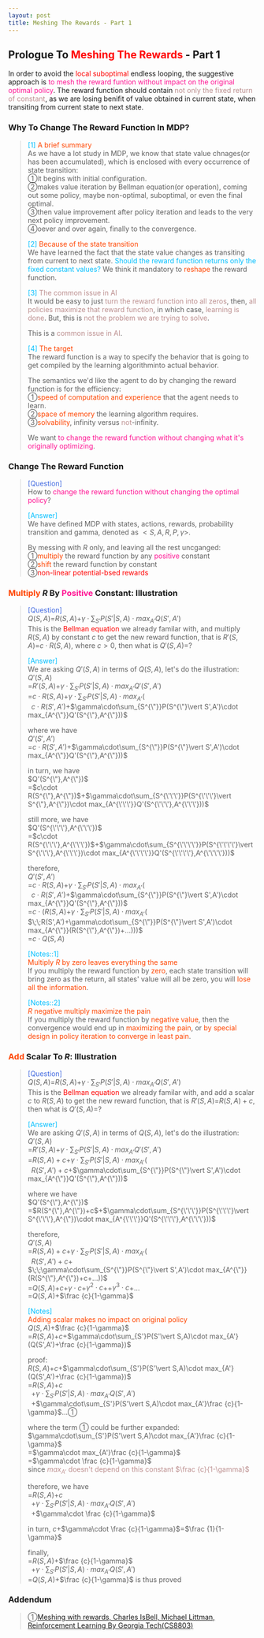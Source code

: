 ```yaml
---
layout: post
title: Meshing The Rewards - Part 1
---
```


## Prologue To <font color="Red">Meshing The Rewards</font> - Part 1
<p class="message">
In order to avoid the <font color="Red">local suboptimal</font> endless looping, the suggestive approach is <font color="DeepPink">to mesh the reward funtion without impact on the original optimal policy</font>.  The reward function should contain <font color="RosyBrown">not only the fixed return of constant</font>, as we are losing benifit of value obtained in current state, when transiting from current state to next state.  
</p>

### Why To Change The Reward Function In MDP?
><font color="DeepSkyBlue">[1]</font>
><font color="OrangeRed">A brief summary</font>  
>As we have a lot study in MDP, we know that state value chnages(or has been accumulated), which is enclosed with every occurrence of state transition:  
>&#10112;it begins with initial configuration.  
>&#10113;makes value iteration by Bellman equation(or operation), coming out some policy, maybe non-optimal, suboptimal, or even the final optimal.  
>&#10114;then value improvement after policy iteration and leads to the very next policy improvement.  
>&#10115;oever and over again, finally to the convergence.  
>
><font color="DeepSkyBlue">[2]</font>
><font color="OrangeRed">Because of the state transition</font>  
>We have learned the fact that the state value changes as transiting from current to next state.  <font color="DeepSkyBlue">Should the reward function returns only the fixed constant values?</font>  We think it mandatory to <font color="OrangeRed">reshape</font> the reward function.  
>
><font color="DeepSkyBlue">[3]</font>
><font color="RosyBrown">The common issue in AI</font>  
>It would be easy to just <font color="RosyBrown">turn the reward function into all zeros</font>, then, <font color="RosyBrown">all policies maximize that reward function</font>, in which case, <font color="RosyBrown">learning is done</font>.  But, this is <font color="RosyBrown">not the problem we are trying to solve</font>.  
>
>This is a <font color="RosyBrown">common issue in AI</font>.
>
><font color="DeepSkyBlue">[4]</font>
><font color="OrangeRed">The target</font>  
>The reward function is a way to specify the behavior that is going to get compiled by the learning algorithminto actual behavior.  
>
>The semantics we'd like the agent to do by changing the reward function is for the efficiency:  
>&#10112;<font color="OrangeRed">speed of computation and experience</font> that the agent needs to learn.  
>&#10113;<font color="OrangeRed">space of memory</font> the learning algorithm requires.  
>&#10114;<font color="OrangeRed">solvability</font>, infinity versus <font color="RosyBrown">not</font>-infinity.  
>
>We want <font color="DeepPink">to change the reward function without changing what it's originally optimizing</font>.  

### Change The Reward Function
><font color="RoyalBlue">[Question]</font>  
>How to <font color="DeepPink">change the reward function without changing the optimal policy</font>?  
>
><font color="DeepSkyBlue">[Answer]</font>  
>We have defined MDP with states, actions, rewards, probability transition and gamma, denoted as $<S,A,R,P,\gamma>$.  
>
>By messing with $R$ only, and leaving all the rest uncganged:  
>&#10112;<font color="OrangeRed">multiply</font> the reward function by any <font color="DeepPink">positive</font> constant  
>&#10113;<font color="OrangeRed">shift</font> the reward function by constant  
>&#10114;<font color="Red">non-linear potential-bsed rewards</font>  

### <font color="OrangeRed">Multiply</font> $R$ By <font color="DeepPink">Positive</font> Constant: Illustration
><font color="RoyalBlue">[Question]</font>  
>$Q(S,A)$=$R(S,A)$+$\gamma\cdot\sum_{S'}P(S'\vert S,A)\cdot max_{A'}Q(S',A')$  
>This is the <font color="Red">Bellman equation</font> we already familar with, and multiply $R(S,A)$ by constant $c$ to get the new reward function, that is $R'(S,A)$=$c\cdot R(S,A)$, where $c>0$, then what is $Q'(S,A)$=?  
>
><font color="DeepSkyBlue">[Answer]</font>  
>We are asking $Q'(S,A)$ in terms of $Q(S,A)$, let's do the illustration:  
>$Q'(S,A)$  
>=$R'(S,A)$+$\gamma\cdot\sum_{S'}P(S'\vert S,A)\cdot max_{A'}Q'(S',A')$  
>=$c\cdot R(S,A)$+$\gamma\cdot\sum_{S'}P(S'\vert S,A)\cdot max_{A'}($  
>$\;\;c\cdot R(S',A')$+$\gamma\cdot\sum_{S^{\"}}P(S^{\"}\vert S',A')\cdot max_{A^{\"}}Q'(S^{\"},A^{\"}))$  
>
>where we have  
>$Q'(S',A')$  
>=$c\cdot R(S',A')$+$\gamma\cdot\sum_{S^{\"}}P(S^{\"}\vert S',A')\cdot max_{A^{\"}}Q'(S^{\"},A^{\"}))$  
>
>in turn, we have  
>$Q'(S^{\"},A^{\"})$  
>=$c\cdot R(S^{\"},A^{\"})$+$\gamma\cdot\sum_{S^{\'\'\'}}P(S^{\'\'\'}\vert S^{\"},A^{\"})\cdot max_{A^{\'\'\'}}Q'(S^{\'\'\'},A^{\'\'\'}))$  
>
>still more, we have  
>$Q'(S^{\'\'\'},A^{\'\'\'})$  
>=$c\cdot R(S^{\'\'\'},A^{\'\'\'})$+$\gamma\cdot\sum_{S^{\'\'\'\'}}P(S^{\'\'\'\'}\vert S^{\'\'\'},A^{\'\'\'})\cdot max_{A^{\'\'\'\'}}Q'(S^{\'\'\'\'},A^{\'\'\'\'}))$  
>
>therefore,  
>$Q'(S',A')$  
>=$c\cdot R(S,A)$+$\gamma\cdot\sum_{S'}P(S'\vert S,A)\cdot max_{A'}($  
>$\;\;c\cdot R(S',A')$+$\gamma\cdot\sum_{S^{\"}}P(S^{\"}\vert S',A')\cdot max_{A^{\"}}Q'(S^{\"},A^{\"}))$  
>=$c\cdot (R(S,A)$+$\gamma\cdot\sum_{S'}P(S'\vert S,A)\cdot max_{A'}($  
>$\;\;R(S',A')+\gamma\cdot\sum_{S^{\"}}P(S^{\"}\vert S',A')\cdot max_{A^{\"}}(R(S^{\"},A^{\"})+...)))$  
>=$c\cdot Q(S,A)$  
>
><font color="DeepSkyBlue">[Notes::1]</font>  
><font color="OrangeRed">Multiply $R$ by zero leaves everything the same</font>  
>If you multiply the reward function by <font color="OrangeRed">zero</font>, each state transition will bring zero as the return, all states' value will all be zero, you will <font color="OrangeRed">lose all the information</font>.  
>
><font color="DeepSkyBlue">[Notes::2]</font>  
><font color="OrangeRed">$R$ negative multiply maximize the pain</font>  
>If you multiply the reward function by <font color="OrangeRed">negative value</font>, then the convergence would end up in <font color="OrangeRed">maximizing the pain</font>, or <font color="OrangeRed">by special design in policy iteration to converge in least pain</font>.  

### <font color="OrangeRed">Add</font> Scalar To $R$: Illustration
><font color="RoyalBlue">[Question]</font>  
>$Q(S,A)$=$R(S,A)$+$\gamma\cdot\sum_{S'}P(S'\vert S,A)\cdot max_{A'}Q(S',A')$  
>This is the <font color="Red">Bellman equation</font> we already familar with, and add a scalar $c$ to $R(S,A)$ to get the new reward function, that is $R'(S,A)$=$R(S,A)+c$, then what is $Q'(S,A)$=?  
>
><font color="DeepSkyBlue">[Answer]</font>  
>We are asking $Q'(S,A)$ in terms of $Q(S,A)$, let's do the illustration:  
>$Q'(S,A)$  
>=$R'(S,A)$+$\gamma\cdot\sum_{S'}P(S'\vert S,A)\cdot max_{A'}Q'(S',A')$  
>=$R(S,A)+c$+$\gamma\cdot\sum_{S'}P(S'\vert S,A)\cdot max_{A'}($  
>$\;\;R(S',A')+c$+$\gamma\cdot\sum_{S^{\"}}P(S^{\"}\vert S',A')\cdot max_{A^{\"}}Q'(S^{\"},A^{\"}))$  
>
>where we have  
>$Q'(S^{\"},A^{\"})$  
>=$R(S^{\"},A^{\"})+c$+$\gamma\cdot\sum_{S^{\'\'\'}}P(S^{\'\'\'}\vert S^{\'\'\'},A^{\"})\cdot max_{A^{\'\'\'}}Q'(S^{\'\'\'},A^{\'\'\'}))$  
>
>therefore,  
>$Q'(S,A)$  
>=$R(S,A)+c$+$\gamma\cdot\sum_{S'}P(S'\vert S,A)\cdot max_{A'}($  
>$\;\;R(S',A')+c$+  
>$\;\;\gamma\cdot\sum_{S^{\"}}P(S^{\"}\vert S',A')\cdot max_{A^{\"}}(R(S^{\"},A^{\"})+c+...))$  
>=$Q(S,A)$+$c$+$\gamma\cdot c$+$\gamma^{2}\cdot c$++$\gamma^{3}\cdot c$+...  
>=$Q(S,A)$+$\frac {c}{1-\gamma}$  
>
><font color="DeepSkyBlue">[Notes]</font>  
><font color="OrangeRed">Adding scalar makes no impact on original policy</font>  
>$Q(S,A)$+$\frac {c}{1-\gamma}$  
>=$R(S,A)$+$c$+$\gamma\cdot\sum_{S'}P(S'\vert S,A)\cdot max_{A'}(Q(S',A')+\frac {c}{1-\gamma})$  
>
>proof:  
>$R(S,A)$+$c$+$\gamma\cdot\sum_{S'}P(S'\vert S,A)\cdot max_{A'}(Q(S',A')+\frac {c}{1-\gamma})$  
>=$R(S,A)$+$c$  
>$\;\;$+$\gamma\cdot\sum_{S'}P(S'\vert S,A)\cdot max_{A'}Q(S',A')$  
>$\;\;$+$\gamma\cdot\sum_{S'}P(S'\vert S,A)\cdot max_{A'}\frac {c}{1-\gamma}$...&#10112;  
>
>where the term &#10112; could be further expanded:  
>$\gamma\cdot\sum_{S'}P(S'\vert S,A)\cdot max_{A'}\frac {c}{1-\gamma}$  
>=$\gamma\cdot max_{A'}\frac {c}{1-\gamma}$  
>=$\gamma\cdot \frac {c}{1-\gamma}$  
>since <font color="RosyBrown">$max_{A'}$ doesn't depend on this constant $\frac {c}{1-\gamma}$</font>  
>
>therefore, we have  
>=$R(S,A)$+$c$  
>$\;\;$+$\gamma\cdot\sum_{S'}P(S'\vert S,A)\cdot max_{A'}Q(S',A')$  
>$\;\;$+$\gamma\cdot \frac {c}{1-\gamma}$  
>
>in turn, $c$+$\gamma\cdot \frac {c}{1-\gamma}$=$\frac {1}{1-\gamma}$  
>
>finally,  
>=$R(S,A)$+$\frac {c}{1-\gamma}$  
>$\;\;$+$\gamma\cdot\sum_{S'}P(S'\vert S,A)\cdot max_{A'}Q(S',A')$  
>=$Q(S,A)$+$\frac {c}{1-\gamma}$ is thus proved  

### Addendum
>&#10112;[Meshing with rewards, Charles IsBell, Michael Littman, Reinforcement Learning By Georgia Tech(CS8803)](https://classroom.udacity.com/courses/ud600/lessons/4388428967/concepts/43556087730923)  

<!-- Γ -->
<!-- \Omega -->
<!-- \cap intersection -->
<!-- \cup union -->
<!-- \frac{\Gamma(k + n)}{\Gamma(n)} \frac{1}{r^k}  -->
<!-- \mbox{\large$\vert$}\nolimits_0^\infty -->
<!-- \vert_0^\infty -->
<!-- \vert_{0.5}^{\infty} -->
<!-- &prime; ′ -->
<!-- &Prime; ″ -->
<!-- $E\lbrack X\rbrack$ -->
<!-- \overline{X_n} -->
<!-- \underset{Succss}P -->
<!-- \frac{{\overline {X_n}}-\mu}{S/\sqrt n} -->
<!-- \lim_{t\rightarrow\infty} -->
<!-- \int_{0}^{a}\lambda\cdot e^{-\lambda\cdot t}\operatorname dt -->
<!-- \Leftrightarrow -->
<!-- \prod_{v\in V} -->
<!-- \subset -->
<!-- \subseteq -->
<!-- \varnothing -->
<!-- \perp -->
<!-- \overset\triangle= -->
<!-- \left|X\right| -->
<!-- \xrightarrow{r_t} -->
<!-- \left\|?\right\| => ||?||-->
<!-- \left|?\right| => |?|-->
<!-- \lbrack BQ\rbrack => [BQ] -->
<!-- \subset -->
<!-- \subseteq -->

<!-- Notes -->
<!-- <font color="OrangeRed">items, verb, to make it the focus, mathematic expression</font> -->
<!-- <font color="Red">KKT</font> -->
<!-- <font color="Red">SMO heuristics</font> -->
<!-- <font color="Red">F</font> distribution -->
<!-- <font color="Red">t</font> distribution -->
<!-- <font color="DeepSkyBlue">suggested item, soft item</font> -->
<!-- <font color="RoyalBlue">old alpha, quiz, example</font> -->
<!-- <font color="Green">new alpha</font> -->

<!-- <font color="#C20000">conclusion, finding</font> -->
<!-- <font color="DeepPink">positive conclusion, finding</font> -->
<!-- <font color="RosyBrown">negative conclusion, finding</font> -->

<!-- <font color="#00ADAD">policy</font> -->
<!-- <font color="#6100A8">full observable</font> -->
<!-- <font color="#FFAC12">partial observable</font> -->
<!-- <font color="#EB00EB">stochastic</font> -->
<!-- <font color="#8400E6">state transition</font> -->
<!-- <font color="#D600D6">discount factor gamma $\gamma$</font> -->
<!-- <font color="#D600D6">$V(S)$</font> -->
<!-- <font color="#9300FF">immediate reward R(S)</font> -->

<!-- ### <font color="RoyalBlue">Example</font>: Illustration By Rainy And Sunny Days In One Week -->
<!-- <font color="RoyalBlue">[Question]</font> -->
<!-- <font color="DeepSkyBlue">[Answer]</font> -->

<!-- <font color="Brown">Notes::mjtsai1974</font> -->

<!-- 
[1]Given the vehicles pass through a highway toll station is $6$ per minute, what is the probability that no cars within $30$ seconds?
><font color="DeepSkyBlue">[1]</font>
><font color="OrangeRed">Given the vehicles pass through a highway toll station is $6$ per minute, what is the probability that no cars within $30$ seconds?</font>  
-->

<!--
><font color="DeepSkyBlue">[Notes]</font>
><font color="OrangeRed">Why at this moment, the Poisson and exponential probability come out with different result?</font>  
-->

<!-- https://www.medcalc.org/manual/gamma_distribution_functions.php -->
<!-- https://www.statlect.com/probability-distributions/student-t-distribution#hid5 -->
<!-- http://www.wiris.com/editor/demo/en/ -->